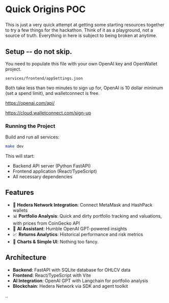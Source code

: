 # Quick Origins POC

###
This is just a very quick attempt at getting some starting resources together to try a few things for the hackathon. Think of it as a playground, not a source of truth. Everything in here is subject to being broken at anytime. 

## Setup -- do not skip.

You need to populate this file with your own OpenAI key and OpenWallet project.

`services/frontend/appSettings.json`

Both take less than two minutes to sign up for, OpenAI is 10 dollar minimum (set a spend limit), and walletconnect is free.

https://openai.com/api/ 
 
https://cloud.walletconnect.com/sign-up  


### Running the Project

Build and run all services:

```bash
make dev
```

This will start:
- Backend API server (Python FastAPI)
- Frontend application (React/TypeScript)
- All necessary dependencies

## Features

- 🔗 **Hedera Network Integration**: Connect MetaMask and HashPack wallets
- 📊 **Portfolio Analysis**: Quick and dirty portfolio tracking and valuations, with prices from CoinGecko API
- 🤖 **AI Assistant**: Humble OpenAI GPT-powered insights
- 📈 **Returns Analytics**: Historical performance and risk metrics
- 🎨 **Charts & Simple UI**: Nothing too fancy.

## Architecture

- **Backend**: FastAPI with SQLite database for OHLCV data
- **Frontend**: React/TypeScript with Vite
- **AI Integration**: OpenAI GPT with Langchain for portfolio analysis
- **Blockchain**: Hedera Network via SDK and agent toolkit 

..
